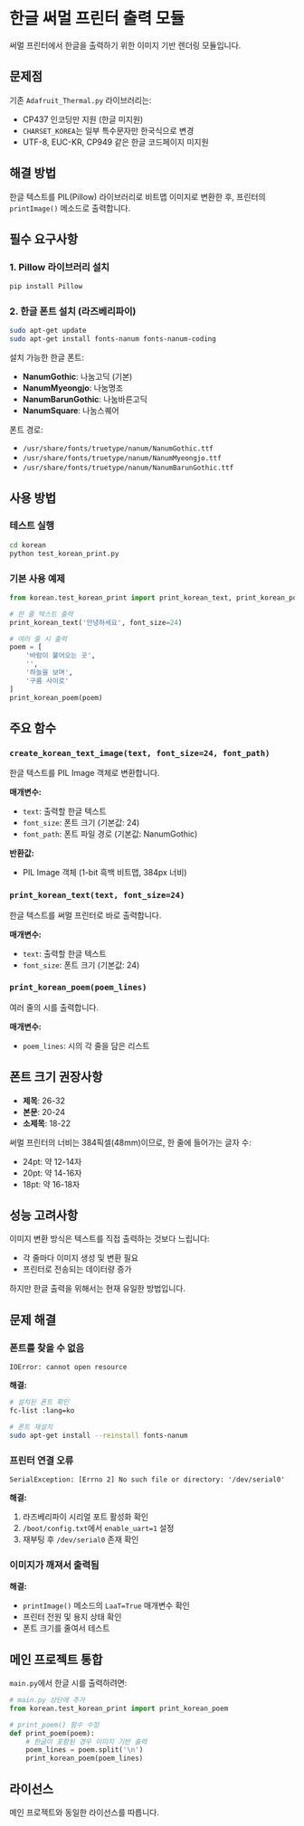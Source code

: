 # 한글 써멀 프린터 출력 모듈

써멀 프린터에서 한글을 출력하기 위한 이미지 기반 렌더링 모듈입니다.

## 문제점

기존 `Adafruit_Thermal.py` 라이브러리는:
- CP437 인코딩만 지원 (한글 미지원)
- `CHARSET_KOREA`는 일부 특수문자만 한국식으로 변경
- UTF-8, EUC-KR, CP949 같은 한글 코드페이지 미지원

## 해결 방법

한글 텍스트를 PIL(Pillow) 라이브러리로 비트맵 이미지로 변환한 후, 프린터의 `printImage()` 메소드로 출력합니다.

## 필수 요구사항

### 1. Pillow 라이브러리 설치
```bash
pip install Pillow
```

### 2. 한글 폰트 설치 (라즈베리파이)
```bash
sudo apt-get update
sudo apt-get install fonts-nanum fonts-nanum-coding
```

설치 가능한 한글 폰트:
- **NanumGothic**: 나눔고딕 (기본)
- **NanumMyeongjo**: 나눔명조
- **NanumBarunGothic**: 나눔바른고딕
- **NanumSquare**: 나눔스퀘어

폰트 경로:
- `/usr/share/fonts/truetype/nanum/NanumGothic.ttf`
- `/usr/share/fonts/truetype/nanum/NanumMyeongjo.ttf`
- `/usr/share/fonts/truetype/nanum/NanumBarunGothic.ttf`

## 사용 방법

### 테스트 실행

```bash
cd korean
python test_korean_print.py
```

### 기본 사용 예제

```python
from korean.test_korean_print import print_korean_text, print_korean_poem

# 한 줄 텍스트 출력
print_korean_text('안녕하세요', font_size=24)

# 여러 줄 시 출력
poem = [
    '바람이 불어오는 곳',
    '',
    '하늘을 보며',
    '구름 사이로'
]
print_korean_poem(poem)
```

## 주요 함수

### `create_korean_text_image(text, font_size=24, font_path)`
한글 텍스트를 PIL Image 객체로 변환합니다.

**매개변수:**
- `text`: 출력할 한글 텍스트
- `font_size`: 폰트 크기 (기본값: 24)
- `font_path`: 폰트 파일 경로 (기본값: NanumGothic)

**반환값:**
- PIL Image 객체 (1-bit 흑백 비트맵, 384px 너비)

### `print_korean_text(text, font_size=24)`
한글 텍스트를 써멀 프린터로 바로 출력합니다.

**매개변수:**
- `text`: 출력할 한글 텍스트
- `font_size`: 폰트 크기 (기본값: 24)

### `print_korean_poem(poem_lines)`
여러 줄의 시를 출력합니다.

**매개변수:**
- `poem_lines`: 시의 각 줄을 담은 리스트

## 폰트 크기 권장사항

- **제목**: 26-32
- **본문**: 20-24
- **소제목**: 18-22

써멀 프린터의 너비는 384픽셀(48mm)이므로, 한 줄에 들어가는 글자 수:
- 24pt: 약 12-14자
- 20pt: 약 14-16자
- 18pt: 약 16-18자

## 성능 고려사항

이미지 변환 방식은 텍스트를 직접 출력하는 것보다 느립니다:
- 각 줄마다 이미지 생성 및 변환 필요
- 프린터로 전송되는 데이터량 증가

하지만 한글 출력을 위해서는 현재 유일한 방법입니다.

## 문제 해결

### 폰트를 찾을 수 없음
```
IOError: cannot open resource
```

**해결:**
```bash
# 설치된 폰트 확인
fc-list :lang=ko

# 폰트 재설치
sudo apt-get install --reinstall fonts-nanum
```

### 프린터 연결 오류
```
SerialException: [Errno 2] No such file or directory: '/dev/serial0'
```

**해결:**
1. 라즈베리파이 시리얼 포트 활성화 확인
2. `/boot/config.txt`에서 `enable_uart=1` 설정
3. 재부팅 후 `/dev/serial0` 존재 확인

### 이미지가 깨져서 출력됨

**해결:**
- `printImage()` 메소드의 `LaaT=True` 매개변수 확인
- 프린터 전원 및 용지 상태 확인
- 폰트 크기를 줄여서 테스트

## 메인 프로젝트 통합

`main.py`에서 한글 시를 출력하려면:

```python
# main.py 상단에 추가
from korean.test_korean_print import print_korean_poem

# print_poem() 함수 수정
def print_poem(poem):
    # 한글이 포함된 경우 이미지 기반 출력
    poem_lines = poem.split('\n')
    print_korean_poem(poem_lines)
```

## 라이선스

메인 프로젝트와 동일한 라이선스를 따릅니다.
